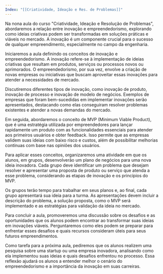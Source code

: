 ```yaml
---
Index: "[[Criatividade, Ideação e Res. de Problemas]]"
---
```

Na nona aula do curso "Criatividade, Ideação e Resolução de Problemas", abordaremos a relação entre inovação e empreendedorismo, explorando como ideias criativas podem ser transformadas em soluções práticas e viáveis no mercado. A inovação é um componente crucial para o sucesso de qualquer empreendimento, especialmente no campo da engenharia.

Iniciaremos a aula definindo os conceitos de inovação e empreendedorismo. A inovação refere-se à implementação de ideias criativas que resultam em produtos, serviços ou processos novos ou aprimorados. O empreendedorismo, por sua vez, envolve a criação de novas empresas ou iniciativas que buscam aproveitar essas inovações para atender a necessidades de mercado.

Discutiremos diferentes tipos de inovação, como inovação de produto, inovação de processo e inovação de modelo de negócios. Exemplos de empresas que foram bem-sucedidas em implementar inovações serão apresentados, destacando como elas conseguiram resolver problemas existentes e atender a novas demandas do mercado.

Em seguida, abordaremos o conceito de MVP (Minimum Viable Product), que é uma estratégia utilizada por empreendedores para lançar rapidamente um produto com as funcionalidades essenciais para atender aos primeiros usuários e obter feedback. Isso permite que as empresas validem suas ideias com baixo risco e custos, além de possibilitar melhorias contínuas com base nas opiniões dos usuários.

Para aplicar esses conceitos, organizaremos uma atividade em que os alunos, em grupos, desenvolverão um plano de negócios para uma nova ideia inovadora. Cada grupo deve identificar um problema que desejam resolver e apresentar uma proposta de produto ou serviço que atenda a esse problema, considerando as etapas de inovação e os princípios do MVP.

Os grupos terão tempo para trabalhar em seus planos e, ao final, cada grupo apresentará sua ideia para a turma. As apresentações devem incluir a descrição do problema, a solução proposta, como o MVP será implementado e as estratégias para validação da ideia no mercado.

Para concluir a aula, promoveremos uma discussão sobre os desafios e as oportunidades que os alunos podem encontrar ao transformar suas ideias em inovações viáveis. Perguntaremos como eles podem se preparar para enfrentar esses desafios e quais recursos consideram úteis para seus futuros empreendimentos.

Como tarefa para a próxima aula, pediremos que os alunos realizem uma pesquisa sobre uma startup ou uma empresa inovadora, analisando como ela implementou suas ideias e quais desafios enfrentou no processo. Essa reflexão ajudará os alunos a entender melhor o cenário do empreendedorismo e a importância da inovação em suas carreiras.